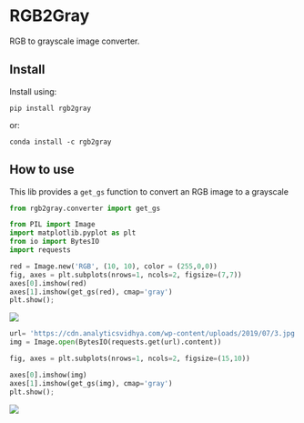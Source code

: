 RGB2Gray
================

<!-- WARNING: THIS FILE WAS AUTOGENERATED! DO NOT EDIT! -->

RGB to grayscale image converter.

## Install

Install using:

    pip install rgb2gray

or:

    conda install -c rgb2gray

## How to use

This lib provides a `get_gs` function to convert an RGB image to a
grayscale

``` python
from rgb2gray.converter import get_gs

from PIL import Image
import matplotlib.pyplot as plt
from io import BytesIO
import requests
```

``` python
red = Image.new('RGB', (10, 10), color = (255,0,0))
fig, axes = plt.subplots(nrows=1, ncols=2, figsize=(7,7))
axes[0].imshow(red)
axes[1].imshow(get_gs(red), cmap='gray')
plt.show();
```

![](index_files/figure-gfm/cell-3-output-1.png)

``` python
url= 'https://cdn.analyticsvidhya.com/wp-content/uploads/2019/07/3.jpg'
img = Image.open(BytesIO(requests.get(url).content))

fig, axes = plt.subplots(nrows=1, ncols=2, figsize=(15,10))

axes[0].imshow(img)
axes[1].imshow(get_gs(img), cmap='gray')
plt.show();
```

![](index_files/figure-gfm/cell-4-output-1.png)
